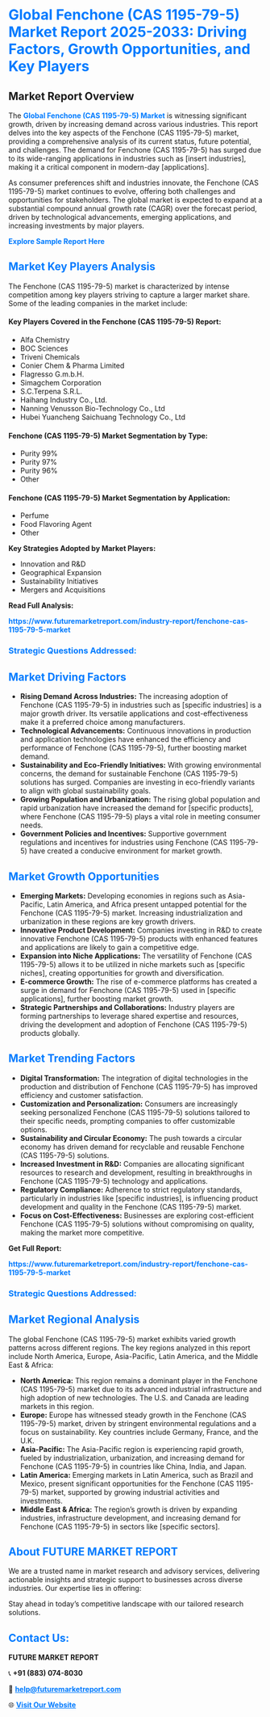 <h1 style="color: #007BFF;">Global Fenchone (CAS 1195-79-5) Market Report 2025-2033: Driving Factors, Growth Opportunities, and Key Players</h1>

<section id="overview">
<h2>Market Report Overview</h2>
<p>The <a href="https://www.futuremarketreport.com/industry-report/fenchone-cas-1195-79-5-market" style="color: #007BFF; text-decoration: none;"><strong>Global Fenchone (CAS 1195-79-5) Market</strong></a> is witnessing significant growth, driven by increasing demand across various industries. This report delves into the key aspects of the Fenchone (CAS 1195-79-5) market, providing a comprehensive analysis of its current status, future potential, and challenges. The demand for Fenchone (CAS 1195-79-5) has surged due to its wide-ranging applications in industries such as [insert industries], making it a critical component in modern-day [applications].</p>
<p>As consumer preferences shift and industries innovate, the Fenchone (CAS 1195-79-5) market continues to evolve, offering both challenges and opportunities for stakeholders. The global market is expected to expand at a substantial compound annual growth rate (CAGR) over the forecast period, driven by technological advancements, emerging applications, and increasing investments by major players.</p>
</section>

<section id="overview">
<p><a href="https://www.futuremarketreport.com/request-sample/reportId=86080" style="color: #007BFF; text-decoration: none;"><strong>Explore Sample Report Here</strong></a></p>
</section>

<section id="key-players">
<h2 style="color: #007BFF;">Market Key Players Analysis</h2>
<p>The Fenchone (CAS 1195-79-5) market is characterized by intense competition among key players striving to capture a larger market share. Some of the leading companies in the market include:</p>
<h4>Key Players Covered in the Fenchone (CAS 1195-79-5) Report:</h4>
<ul><li>Alfa Chemistry</li><li>BOC Sciences</li><li>Triveni Chemicals</li><li>Conier Chem &amp; Pharma Limited</li><li>Flagresso G.m.b.H.</li><li>Simagchem Corporation</li><li>S.C.Terpena S.R.L.</li><li>Haihang Industry Co., Ltd.</li><li>Nanning Venusson Bio-Technology Co., Ltd</li><li>Hubei Yuancheng Saichuang Technology Co., Ltd</li></ul>
<h4>Fenchone (CAS 1195-79-5) Market Segmentation by Type:</h4>
<ul><li>Purity 99%</li><li>Purity 97%</li><li>Purity 96%</li><li>Other</li></ul>

<h4>Fenchone (CAS 1195-79-5) Market Segmentation by Application:</h4>
<ul><li>Perfume</li><li>Food Flavoring Agent</li><li>Other</li></ul>
<p><strong>Key Strategies Adopted by Market Players:</strong></p>
<ul>
<li>Innovation and R&D</li>
<li>Geographical Expansion</li>
<li>Sustainability Initiatives</li>
<li>Mergers and Acquisitions</li>
</ul>
</section>

<section>
<p><strong>Read Full Analysis: </strong></p><a href="https://www.futuremarketreport.com/industry-report/fenchone-cas-1195-79-5-market" style="color: #007BFF; text-decoration: none;"><strong>https://www.futuremarketreport.com/industry-report/fenchone-cas-1195-79-5-market</strong></a>
<h3 style="color: #007BFF;">Strategic Questions Addressed:</h3>
</section>

<section id="driving-factors">
<h2 style="color: #007BFF;">Market Driving Factors</h2>
<ul>
<li><strong>Rising Demand Across Industries:</strong> The increasing adoption of Fenchone (CAS 1195-79-5) in industries such as [specific industries] is a major growth driver. Its versatile applications and cost-effectiveness make it a preferred choice among manufacturers.</li>
<li><strong>Technological Advancements:</strong> Continuous innovations in production and application technologies have enhanced the efficiency and performance of Fenchone (CAS 1195-79-5), further boosting market demand.</li>
<li><strong>Sustainability and Eco-Friendly Initiatives:</strong> With growing environmental concerns, the demand for sustainable Fenchone (CAS 1195-79-5) solutions has surged. Companies are investing in eco-friendly variants to align with global sustainability goals.</li>
<li><strong>Growing Population and Urbanization:</strong> The rising global population and rapid urbanization have increased the demand for [specific products], where Fenchone (CAS 1195-79-5) plays a vital role in meeting consumer needs.</li>
<li><strong>Government Policies and Incentives:</strong> Supportive government regulations and incentives for industries using Fenchone (CAS 1195-79-5) have created a conducive environment for market growth.</li>
</ul>
</section>

<section id="growth-opportunities">
<h2 style="color: #007BFF;">Market Growth Opportunities</h2>
<ul>
<li><strong>Emerging Markets:</strong> Developing economies in regions such as Asia-Pacific, Latin America, and Africa present untapped potential for the Fenchone (CAS 1195-79-5) market. Increasing industrialization and urbanization in these regions are key growth drivers.</li>
<li><strong>Innovative Product Development:</strong> Companies investing in R&D to create innovative Fenchone (CAS 1195-79-5) products with enhanced features and applications are likely to gain a competitive edge.</li>
<li><strong>Expansion into Niche Applications:</strong> The versatility of Fenchone (CAS 1195-79-5) allows it to be utilized in niche markets such as [specific niches], creating opportunities for growth and diversification.</li>
<li><strong>E-commerce Growth:</strong> The rise of e-commerce platforms has created a surge in demand for Fenchone (CAS 1195-79-5) used in [specific applications], further boosting market growth.</li>
<li><strong>Strategic Partnerships and Collaborations:</strong> Industry players are forming partnerships to leverage shared expertise and resources, driving the development and adoption of Fenchone (CAS 1195-79-5) products globally.</li>
</ul>
</section>

<section id="trending-factors">
<h2 style="color: #007BFF;">Market Trending Factors</h2>
<ul>
<li><strong>Digital Transformation:</strong> The integration of digital technologies in the production and distribution of Fenchone (CAS 1195-79-5) has improved efficiency and customer satisfaction.</li>
<li><strong>Customization and Personalization:</strong> Consumers are increasingly seeking personalized Fenchone (CAS 1195-79-5) solutions tailored to their specific needs, prompting companies to offer customizable options.</li>
<li><strong>Sustainability and Circular Economy:</strong> The push towards a circular economy has driven demand for recyclable and reusable Fenchone (CAS 1195-79-5) solutions.</li>
<li><strong>Increased Investment in R&D:</strong> Companies are allocating significant resources to research and development, resulting in breakthroughs in Fenchone (CAS 1195-79-5) technology and applications.</li>
<li><strong>Regulatory Compliance:</strong> Adherence to strict regulatory standards, particularly in industries like [specific industries], is influencing product development and quality in the Fenchone (CAS 1195-79-5) market.</li>
<li><strong>Focus on Cost-Effectiveness:</strong> Businesses are exploring cost-efficient Fenchone (CAS 1195-79-5) solutions without compromising on quality, making the market more competitive.</li>
</ul>
</section>

<section>
<p><strong>Get Full Report: </strong></p><a href="https://www.futuremarketreport.com/industry-report/fenchone-cas-1195-79-5-market" style="color: #007BFF; text-decoration: none;"><strong>https://www.futuremarketreport.com/industry-report/fenchone-cas-1195-79-5-market</strong></a>
<h3 style="color: #007BFF;">Strategic Questions Addressed:</h3>
</section>


<section id="regional-analysis">
<h2 style="color: #007BFF;">Market Regional Analysis</h2>
<p>The global Fenchone (CAS 1195-79-5) market exhibits varied growth patterns across different regions. The key regions analyzed in this report include North America, Europe, Asia-Pacific, Latin America, and the Middle East & Africa:</p>
<ul>
<li><strong>North America:</strong> This region remains a dominant player in the Fenchone (CAS 1195-79-5) market due to its advanced industrial infrastructure and high adoption of new technologies. The U.S. and Canada are leading markets in this region.</li>
<li><strong>Europe:</strong> Europe has witnessed steady growth in the Fenchone (CAS 1195-79-5) market, driven by stringent environmental regulations and a focus on sustainability. Key countries include Germany, France, and the U.K.</li>
<li><strong>Asia-Pacific:</strong> The Asia-Pacific region is experiencing rapid growth, fueled by industrialization, urbanization, and increasing demand for Fenchone (CAS 1195-79-5) in countries like China, India, and Japan.</li>
<li><strong>Latin America:</strong> Emerging markets in Latin America, such as Brazil and Mexico, present significant opportunities for the Fenchone (CAS 1195-79-5) market, supported by growing industrial activities and investments.</li>
<li><strong>Middle East & Africa:</strong> The region’s growth is driven by expanding industries, infrastructure development, and increasing demand for Fenchone (CAS 1195-79-5) in sectors like [specific sectors].</li>
</ul>
</section>

<footer>
<h2 style="color: #007BFF;">About FUTURE MARKET REPORT</h2>
<p>We are a trusted name in market research and advisory services, delivering actionable insights and strategic support to businesses across diverse industries. Our expertise lies in offering:</p>

<p>Stay ahead in today’s competitive landscape with our tailored research solutions.</p>

<h2 style="color: #007BFF;">Contact Us:</h2>
<p><strong>FUTURE MARKET REPORT</strong></p>
<p>📞 <strong>+91 (883) 074-8030</strong></p>
<p>📧 <strong><a href="mailto:help@futuremarketreport.com" style="color: #007BFF;">help@futuremarketreport.com</a></strong></p>
<p>🌐 <strong><a href="https://www.futuremarketreport.com/" style="color: #007BFF;">Visit Our Website</a></strong></p>
</footer>